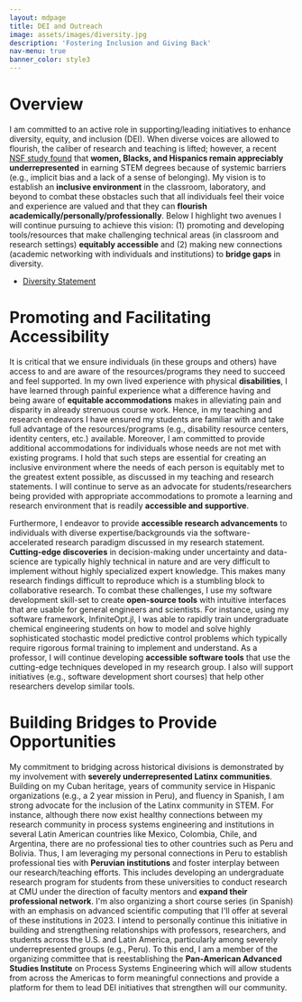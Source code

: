 ```yaml
---
layout: mdpage
title: DEI and Outreach
image: assets/images/diversity.jpg
description: 'Fostering Inclusion and Giving Back'
nav-menu: true
banner_color: style3
---
```


# Overview
I am committed to an active role in supporting/leading initiatives to enhance diversity, equity, and inclusion (DEI). When diverse voices are allowed to flourish, the caliber of research and teaching is lifted; however, a recent [NSF study found](https://ncses.nsf.gov/pubs/nsf21321/report/introduction) that <b>women, Blacks, and Hispanics remain appreciably underrepresented</b> in earning STEM degrees because of systemic barriers (e.g., implicit bias and a lack of a sense of belonging). My vision is to establish an <b>inclusive environment</b> in the classroom, laboratory, and beyond to combat these obstacles such that all individuals feel their voice and experience are valued and that they can <b>flourish academically/personally/professionally</b>. Below I highlight two avenues I will continue pursuing to achieve this vision: (1) promoting and developing tools/resources that make challenging technical areas (in classroom and research settings) <b>equitably accessible</b> and (2) making new connections (academic networking with individuals and institutions) to <b>bridge gaps</b> in diversity.

<ul class="actions">
    <li><a href="files/diversity.html" class="button icon fa-file">Diversity Statement</a></li>
</ul>

# Promoting and Facilitating Accessibility
It is critical that we ensure individuals (in these groups and others) have access to and are aware of the resources/programs they need to succeed and feel supported. In my own lived experience with physical <b>disabilities</b>, I have learned through painful experience what a difference having and being aware of <b>equitable accommodations</b> makes in alleviating pain and disparity in already strenuous course work. Hence, in my teaching and research endeavors I have ensured my students are familiar with and take full advantage of the resources/programs (e.g., disability resource centers, identity centers, etc.) available. Moreover, I am committed to provide additional accommodations for individuals whose needs are not met with existing programs. I hold that such steps are essential for creating an inclusive environment where the needs of each person is equitably met to the greatest extent possible, as discussed in my teaching and research statements. I will continue to serve as an advocate for students/researchers being provided with appropriate accommodations to promote a learning and research environment that is readily <b>accessible and supportive</b>.

Furthermore, I endeavor to provide <b>accessible research advancements</b> to individuals with diverse expertise/backgrounds via the software-accelerated research paradigm discussed in my research statement. <b>Cutting-edge discoveries</b> in decision-making under uncertainty and data-science are typically highly technical in nature and are very difficult to implement without highly specialized expert knowledge. This makes many research findings difficult to reproduce which is a stumbling block to collaborative research. To combat these challenges, I use my software development skill-set to create <b>open-source tools</b> with intuitive interfaces that are usable for general engineers and scientists. For instance, using my software framework, InfiniteOpt.jl, I was able to rapidly train undergraduate chemical engineering students on how to model and solve highly sophisticated stochastic model predictive control problems which typically require rigorous formal training to implement and understand. As a professor, I will continue developing <b>accessible software tools</b> that use the cutting-edge techniques developed in my research group. I also will support initiatives (e.g., software development short courses) that help other researchers develop similar tools. 

# Building Bridges to Provide Opportunities
My commitment to bridging across historical divisions is demonstrated by my involvement with <b>severely underrepresented Latinx communities</b>. Building on my Cuban heritage, years of community service in Hispanic organizations (e.g., a 2 year mission in Peru), and fluency in Spanish, I am strong advocate for the inclusion of the Latinx community in STEM. For instance, although there now exist healthy connections between my research community in process systems engineering and institutions in several Latin American countries like Mexico, Colombia, Chile, and Argentina, there are no professional ties to other countries such as Peru and Bolivia. Thus, I am leveraging my personal connections in Peru to establish professional ties with <b>Peruvian institutions</b> and foster interplay between our research/teaching efforts. This includes developing an undergraduate research program for students from these universities to conduct research at CMU under the direction of faculty mentors and <b>expand their professional network</b>. I'm also organizing a short course series (in Spanish) with an emphasis on advanced scientific computing that I'll offer at several of these institutions in 2023. I intend to personally continue this initiative in building and strengthening relationships with professors, researchers, and students across the U.S. and Latin America, particularly among severely underrepresented groups (e.g., Peru). To this end, I am a member of the organizing committee that is reestablishing the <b>Pan-American Advanced Studies Institute</b> on Process Systems Engineering which will allow students from across the Americas to form meaningful connections and provide a platform for them to lead DEI initiatives that strengthen will our community.
